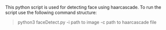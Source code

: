 This python script is used for detecting face using haarcascade. To run the script use the following command structure:

> python3 faceDetect.py -i path to image -c path to haarcascade file
